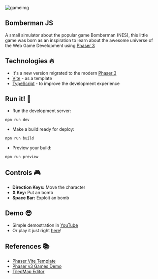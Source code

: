 ![gameimg](https://user-images.githubusercontent.com/20020612/43007716-c1ba24e0-8bfe-11e8-85f6-45b7c6da2689.png)

## Bomberman JS

A small simulator about the popular game Bomberman (NES), this little game was born as an inspiration to learn about the awesome universe of the Web Game Development using [Phaser 3](https://phaser.io)

## Technologies :fire:

- It's a new version migrated to the modern [Phaser 3](https://phaser.io)
- [Vite](https://vitejs.dev) - as a template
- [TypeScript](https://www.typescriptlang.org) - to improve the development experience

## Run it! :rocket:

- Run the development server:

```bash
npm run dev
```

- Make a build ready for deploy:

```bash
npm run build
```

- Preview your build:

```bash
npm run preview
```

## Controls :video_game:

- **Direction Keys:** Move the character
- **X Key:** Put an bomb
- **Space Bar:** Exploit an bomb

## Demo :sunglasses:

- Simple demostration in [YouTube](https://www.youtube.com/watch?v=W5vcOb7laG0)
- Or play it just right [here](https://bomberman.pr0mming.dev)!

## References :books:

- [Phaser Vite Template](https://github.com/phaserjs/template-vite/tree/main)
- [Phaser v3 Games Demo](https://labs.phaser.io/index.html?dir=games/&q=)
- [TiledMap Editor](https://www.mapeditor.org/)

